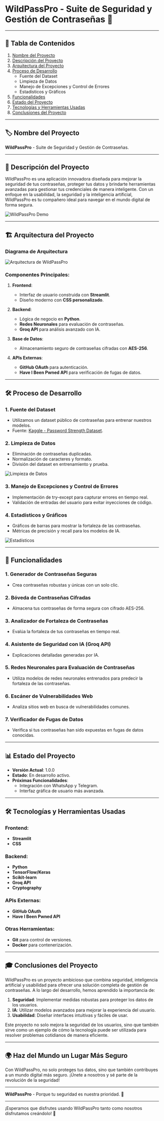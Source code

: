 # WildPassPro - Suite de Seguridad y Gestión de Contraseñas 🔐

---

## 📑 **Tabla de Contenidos**
1. [Nombre del Proyecto](#-nombre-del-proyecto)
2. [Descripción del Proyecto](#-descripción-del-proyecto)
3. [Arquitectura del Proyecto](#-arquitectura-del-proyecto)
4. [Proceso de Desarrollo](#-proceso-de-desarrollo)
   - Fuente del Dataset
   - Limpieza de Datos
   - Manejo de Excepciones y Control de Errores
   - Estadísticos y Gráficos
5. [Funcionalidades](#-funcionalidades)
6. [Estado del Proyecto](#-estado-del-proyecto)
7. [Tecnologías y Herramientas Usadas](#-tecnologías-y-herramientas-usadas)
8. [Conclusiones del Proyecto](#-conclusiones-del-proyecto)

---

## 🏷️ **Nombre del Proyecto**
**WildPassPro** - Suite de Seguridad y Gestión de Contraseñas.

---

## 📝 **Descripción del Proyecto**
WildPassPro es una aplicación innovadora diseñada para mejorar la seguridad de tus contraseñas, proteger tus datos y brindarte herramientas avanzadas para gestionar tus credenciales de manera inteligente. Con un enfoque en la usabilidad, la seguridad y la inteligencia artificial, WildPassPro es tu compañero ideal para navegar en el mundo digital de forma segura.

![WildPassPro Demo](https://github.com/AndersonP444/PROYECTO-IA-SIC-The-Wild-Project-Final/blob/main/wildpasspro.png)

---

## 🏗️ **Arquitectura del Proyecto**

### Diagrama de Arquitectura
![Arquitectura de WildPassPro](https://raw.githubusercontent.com/AndersonP444/PROYECTO-IA-SIC-The-Wild-Project/main/arquitectura_wildpasspro.png)

### Componentes Principales:
1. **Frontend**:
   - Interfaz de usuario construida con **Streamlit**.
   - Diseño moderno con **CSS personalizado**.

2. **Backend**:
   - Lógica de negocio en **Python**.
   - **Redes Neuronales** para evaluación de contraseñas.
   - **Groq API** para análisis avanzado con IA.

3. **Base de Datos**:
   - Almacenamiento seguro de contraseñas cifradas con **AES-256**.

4. **APIs Externas**:
   - **GitHub OAuth** para autenticación.
   - **Have I Been Pwned API** para verificación de fugas de datos.

---

## 🛠️ **Proceso de Desarrollo**

### 1. **Fuente del Dataset**
   - Utilizamos un dataset público de contraseñas para entrenar nuestros modelos.
   - Fuente: [Kaggle - Password Strength Dataset](https://www.kaggle.com/datasets/bhavikbb/password-strength-classifier-dataset).

### 2. **Limpieza de Datos**
   - Eliminación de contraseñas duplicadas.
   - Normalización de caracteres y formato.
   - División del dataset en entrenamiento y prueba.

![Limpieza de Datos](https://raw.githubusercontent.com/AndersonP444/PROYECTO-IA-SIC-The-Wild-Project/main/limpieza_datos.png)

### 3. **Manejo de Excepciones y Control de Errores**
   - Implementación de try-except para capturar errores en tiempo real.
   - Validación de entradas del usuario para evitar inyecciones de código.

### 4. **Estadísticos y Gráficos**
   - Gráficos de barras para mostrar la fortaleza de las contraseñas.
   - Métricas de precisión y recall para los modelos de IA.

![Estadísticos](https://raw.githubusercontent.com/AndersonP444/PROYECTO-IA-SIC-The-Wild-Project/main/estadisticos.png)

---

## 🎯 **Funcionalidades**

### 1. **Generador de Contraseñas Seguras**
   - Crea contraseñas robustas y únicas con un solo clic.

### 2. **Bóveda de Contraseñas Cifradas**
   - Almacena tus contraseñas de forma segura con cifrado AES-256.

### 3. **Analizador de Fortaleza de Contraseñas**
   - Evalúa la fortaleza de tus contraseñas en tiempo real.

### 4. **Asistente de Seguridad con IA (Groq API)**
   - Explicaciones detalladas generadas por IA.

### 5. **Redes Neuronales para Evaluación de Contraseñas**
   - Utiliza modelos de redes neuronales entrenados para predecir la fortaleza de las contraseñas.

### 6. **Escáner de Vulnerabilidades Web**
   - Analiza sitios web en busca de vulnerabilidades comunes.

### 7. **Verificador de Fugas de Datos**
   - Verifica si tus contraseñas han sido expuestas en fugas de datos conocidas.

---

## 📊 **Estado del Proyecto**
- **Versión Actual**: 1.0.0
- **Estado**: En desarrollo activo.
- **Próximas Funcionalidades**:
  - Integración con WhatsApp y Telegram.
  - Interfaz gráfica de usuario más avanzada.

---

## 🛠️ **Tecnologías y Herramientas Usadas**

### Frontend:
- **Streamlit**
- **CSS**

### Backend:
- **Python**
- **TensorFlow/Keras**
- **Scikit-learn**
- **Groq API**
- **Cryptography**

### APIs Externas:
- **GitHub OAuth**
- **Have I Been Pwned API**

### Otras Herramientas:
- **Git** para control de versiones.
- **Docker** para contenerización.

---

## 🎓 **Conclusiones del Proyecto**

WildPassPro es un proyecto ambicioso que combina seguridad, inteligencia artificial y usabilidad para ofrecer una solución completa de gestión de contraseñas. A lo largo del desarrollo, hemos aprendido la importancia de:

1. **Seguridad**: Implementar medidas robustas para proteger los datos de los usuarios.
2. **IA**: Utilizar modelos avanzados para mejorar la experiencia del usuario.
3. **Usabilidad**: Diseñar interfaces intuitivas y fáciles de usar.

Este proyecto no solo mejora la seguridad de los usuarios, sino que también sirve como un ejemplo de cómo la tecnología puede ser utilizada para resolver problemas cotidianos de manera eficiente.

---

## 🌍 **Haz del Mundo un Lugar Más Seguro**

Con WildPassPro, no solo proteges tus datos, sino que también contribuyes a un mundo digital más seguro. ¡Únete a nosotros y sé parte de la revolución de la seguridad!

---

**WildPassPro** - Porque tu seguridad es nuestra prioridad. 🔐

---

¡Esperamos que disfrutes usando WildPassPro tanto como nosotros disfrutamos creándolo! 🚀
